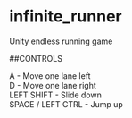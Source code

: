 # infinite_runner
Unity endless running game

##CONTROLS

A - Move one lane left  <br/> 
D - Move one lane right  <br/>
LEFT SHIFT - Slide down  <br/>
SPACE / LEFT CTRL - Jump up  <br/>


